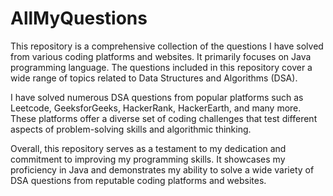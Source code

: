 # AllMyQuestions
This repository is a comprehensive collection of the questions I have solved from various coding platforms and websites. It primarily focuses on Java programming language. The questions included in this repository cover a wide range of topics related to Data Structures and Algorithms (DSA).

I have solved numerous DSA questions from popular platforms such as Leetcode, GeeksforGeeks, HackerRank, HackerEarth, and many more. These platforms offer a diverse set of coding challenges that test different aspects of problem-solving skills and algorithmic thinking.

Overall, this repository serves as a testament to my dedication and commitment to improving my programming skills. It showcases my proficiency in Java and demonstrates my ability to solve a wide variety of DSA questions from reputable coding platforms and websites.

